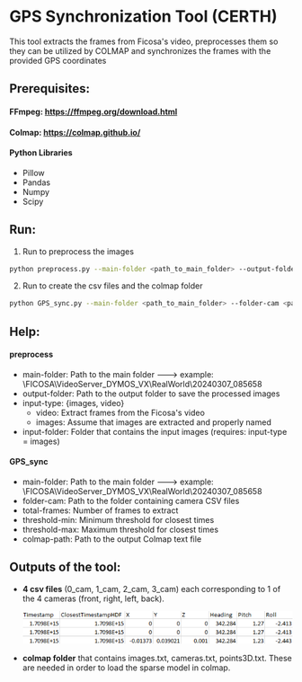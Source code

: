 # GPS Synchronization Tool (CERTH)

This tool extracts the frames from Ficosa's video, preprocesses them so they can be utilized by COLMAP and synchronizes the frames with the provided GPS coordinates 
## Prerequisites:

#### FFmpeg: https://ffmpeg.org/download.html

#### Colmap: https://colmap.github.io/

#### Python Libraries
* Pillow
* Pandas
* Numpy
* Scipy

## Run:

1. Run to preprocess the images
   
 ```bash
 python preprocess.py --main-folder <path_to_main_folder> --output-folder <path_to_output_folder> --input-type {video, images} --input-folder <path_to_input_images_folder>
 ```
2. Run to create the csv files and the colmap folder

```bash
python GPS_sync.py --main-folder <path_to_main_folder> --folder-cam <path_to_camera_folder> --total-frames <number_of_frames> --threshold-min <minimum_threshold> --threshold-max <maximum_threshold> --colmap-path <path_to_colmap_output_file>`
```

## Help:
#### preprocess
* main-folder: Path to the main folder ---> example: \FICOSA\VideoServer_DYMOS_VX\RealWorld\20240307_085658 
* output-folder: Path to the output folder to save the processed images
* input-type: {images, video}
   * video: Extract frames from the Ficosa's video
   * images: Assume that images are extracted and properly named
* input-folder: Folder that contains the input images (requires: input-type = images) 


#### GPS_sync
* main-folder: Path to the main folder ---> example: \FICOSA\VideoServer_DYMOS_VX\RealWorld\20240307_085658 
* folder-cam: Path to the folder containing camera CSV files
* total-frames: Number of frames to extract
* threshold-min: Minimum threshold for closest times
* threshold-max: Maximum threshold for closest times
* colmap-path: Path to the output Colmap text file 



## Outputs of the tool:
* __4 csv files__ (0_cam, 1_cam, 2_cam, 3_cam) each corresponding to 1 of the 4 cameras (front, right, left, back).
  
  ![Example of csv file](csv_example.png)
* __colmap folder__ that contains images.txt, cameras.txt, points3D.txt. These are needed in order to load the sparse model in colmap. 


